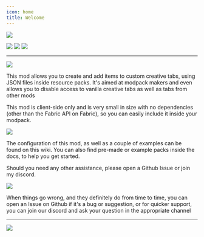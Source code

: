```yaml
---
icon: home
title: Welcome
---
```

![](https://cdn.firstdarkdev.xyz/curse/mct/mct_title.png)

[![](https://img.shields.io/badge/Forge/Fabric-Download%20Here-yellow.svg)](https://www.curseforge.com/minecraft/mc-mods/morecreativetabs-forge-fabric) [![](https://img.shields.io/badge/Jenkins-Development%20Builds-red.svg)](https://ci.firstdarkdev.xyz/job/MoreCreativeTabs/) [![](https://img.shields.io/badge/Discord-Hypherion%20Development-blue.svg)](https://discord.gg/PdVnXf9)
***
![](https://cdn.firstdarkdev.xyz/curse/mct/mct_info.png)

This mod allows you to create and add items to custom creative tabs, using JSON files inside resource packs. It's aimed at modpack makers and even allows you to disable access to vanilla creative tabs as well as tabs from other mods

This mod is client-side only and is very small in size with no dependencies (other than the Fabric API on Fabric), so you can easily include it inside your modpack.
&nbsp;

![](https://cdn.firstdarkdev.xyz/curse/mct/mct_help.png)

The configuration of this mod, as well as a couple of examples can be found on this wiki. You can also find pre-made or example packs inside the docs, to help you get started.

Should you need any other assistance, please open a Github Issue or join my discord.
&nbsp;

![](https://cdn.firstdarkdev.xyz/curse/mct/mct_support.png)

When things go wrong, and they definitely do from time to time, you can open an Issue on Github if it's a bug or suggestion, or for quicker support, you can join our discord and ask your question in the appropriate channel

* * *

[![](https://cdn.firstdarkdev.xyz/curse/mct/mct_bh.png)](https://bisecthosting.com/grinched)
